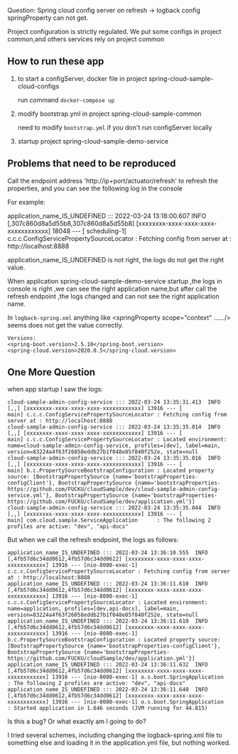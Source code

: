 Question: Spring cloud config server on refresh -> logback config springProperty can not get.

Project configuration is strictly regulated. We put some configs in project common,and others services rely on  project common

## How to run these app

1. to start a configServer, docker file in project spring-cloud-sample-cloud-configs

    run command `docker-compose up`

2. modify bootstrap.yml in project spring-cloud-sample-common

    need to modify `bootstrap.yml` if you don't run configServer locally  

3. startup project spring-cloud-sample-demo-service

## Problems that need to be reproduced
Call the endpoint address 'http://ip+port/actuator/refresh' to refresh the properties, and you can see the following log in the console

For example:

application_name_IS_UNDEFINED ::: 2022-03-24 13:18:00.607  INFO [,307c860d8a5d55b8,307c860d8a5d55b8] [xxxxxxxx-xxxx-xxxx-xxxx-xxxxxxxxxxxx] 18048 --- [   scheduling-1] c.c.c.ConfigServicePropertySourceLocator : Fetching config from server at : http://localhost:8888

application_name_IS_UNDEFINED is not right, the logs do not get the right value.

When application spring-cloud-sample-demo-service startup ,the logs in console is right ,we can see the right application name,but after call the refresh endpoint ,the logs changed and can not see the right application name.

In `logback-spring.xml` anything like <springProperty scope="context" ....../> seems does not get the value correctly.

```
Versions:
<spring-boot.version>2.5.10</spring-boot.version>
<spring-cloud.version>2020.0.5</spring-cloud.version>
```

## One More Question
when app startup I saw the logs:

```
cloud-sample-admin-config-service ::: 2022-03-24 13:35:31.413  INFO [,,] [xxxxxxxx-xxxx-xxxx-xxxx-xxxxxxxxxxxx] 13916 --- [           main] c.c.c.ConfigServicePropertySourceLocator : Fetching config from server at : http://localhost:8888
cloud-sample-admin-config-service ::: 2022-03-24 13:35:35.014  INFO [,,] [xxxxxxxx-xxxx-xxxx-xxxx-xxxxxxxxxxxx] 13916 --- [           main] c.c.c.ConfigServicePropertySourceLocator : Located environment: name=cloud-sample-admin-config-service, profiles=[dev], label=main, version=83224a4f63f26058eddb27b1f048e85f840f252e, state=null
cloud-sample-admin-config-service ::: 2022-03-24 13:35:35.016  INFO [,,] [xxxxxxxx-xxxx-xxxx-xxxx-xxxxxxxxxxxx] 13916 --- [           main] b.c.PropertySourceBootstrapConfiguration : Located property source: [BootstrapPropertySource {name='bootstrapProperties-configClient'}, BootstrapPropertySource {name='bootstrapProperties-https://github.com/FUCKU/cloudSample/dev/cloud-sample-admin-config-service.yml'}, BootstrapPropertySource {name='bootstrapProperties-https://github.com/FUCKU/cloudSample/dev/application.yml'}]
cloud-sample-admin-config-service ::: 2022-03-24 13:35:35.044  INFO [,,] [xxxxxxxx-xxxx-xxxx-xxxx-xxxxxxxxxxxx] 13916 --- [           main] com.cloud.sample.ServiceApplication      : The following 2 profiles are active: "dev", "api-docs"

```


But when we call the refresh endpoint, the logs as follows:
```
application_name_IS_UNDEFINED ::: 2022-03-24 13:36:10.555  INFO [,4fb57d6c34dd0612,4fb57d6c34dd0612] [xxxxxxxx-xxxx-xxxx-xxxx-xxxxxxxxxxxx] 13916 --- [nio-8080-exec-1] c.c.c.ConfigServicePropertySourceLocator : Fetching config from server at : http://localhost:8888
application_name_IS_UNDEFINED ::: 2022-03-24 13:36:11.610  INFO [,4fb57d6c34dd0612,4fb57d6c34dd0612] [xxxxxxxx-xxxx-xxxx-xxxx-xxxxxxxxxxxx] 13916 --- [nio-8080-exec-1] c.c.c.ConfigServicePropertySourceLocator : Located environment: name=application, profiles=[dev,api-docs], label=main, version=83224a4f63f26058eddb27b1f048e85f840f252e, state=null
application_name_IS_UNDEFINED ::: 2022-03-24 13:36:11.610  INFO [,4fb57d6c34dd0612,4fb57d6c34dd0612] [xxxxxxxx-xxxx-xxxx-xxxx-xxxxxxxxxxxx] 13916 --- [nio-8080-exec-1] b.c.PropertySourceBootstrapConfiguration : Located property source: [BootstrapPropertySource {name='bootstrapProperties-configClient'}, BootstrapPropertySource {name='bootstrapProperties-https://github.com/FUCKU/cloudSample/dev/application.yml'}]
application_name_IS_UNDEFINED ::: 2022-03-24 13:36:11.632  INFO [,4fb57d6c34dd0612,4fb57d6c34dd0612] [xxxxxxxx-xxxx-xxxx-xxxx-xxxxxxxxxxxx] 13916 --- [nio-8080-exec-1] o.s.boot.SpringApplication               : The following 2 profiles are active: "dev", "api-docs"
application_name_IS_UNDEFINED ::: 2022-03-24 13:36:11.640  INFO [,4fb57d6c34dd0612,4fb57d6c34dd0612] [xxxxxxxx-xxxx-xxxx-xxxx-xxxxxxxxxxxx] 13916 --- [nio-8080-exec-1] o.s.boot.SpringApplication               : Started application in 1.646 seconds (JVM running for 44.815)

```

Is this a bug? Or what exactly am I going to do?

I tried several schemes, including changing the logback-spring.xml file to something else and loading it in the application.yml file, but nothing worked.